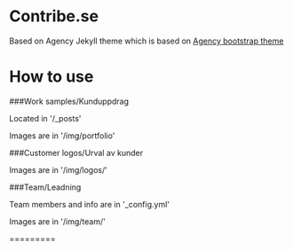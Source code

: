 Contribe.se
====================

Based on Agency Jekyll theme which is based on [Agency bootstrap theme ](http://startbootstrap.com/templates/agency/)

# How to use

###Work samples/Kunduppdrag

Located in '/_posts'

Images are in '/img/portfolio'

###Customer logos/Urval av kunder

Images are in '/img/logos/'

###Team/Leadning

Team members and info are in '_config.yml'

Images are in '/img/team/'

=========

